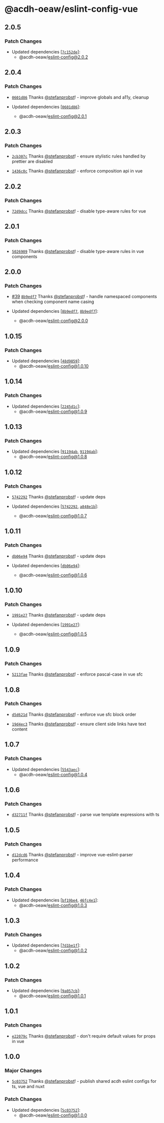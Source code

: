 # @acdh-oeaw/eslint-config-vue

## 2.0.5

### Patch Changes

- Updated dependencies
  [[`7c152de`](https://github.com/acdh-oeaw/eslint-config/commit/7c152dea7b126866be8262f5e68d0ff7acc1af4f)]:
  - @acdh-oeaw/eslint-config@2.0.2

## 2.0.4

### Patch Changes

- [`0601d86`](https://github.com/acdh-oeaw/eslint-config/commit/0601d86d84cdb79322494f8a75c6627ab0cff01d)
  Thanks [@stefanprobst](https://github.com/stefanprobst)! - improve globals and a11y, cleanup

- Updated dependencies
  [[`0601d86`](https://github.com/acdh-oeaw/eslint-config/commit/0601d86d84cdb79322494f8a75c6627ab0cff01d)]:
  - @acdh-oeaw/eslint-config@2.0.1

## 2.0.3

### Patch Changes

- [`2cb307c`](https://github.com/acdh-oeaw/eslint-config/commit/2cb307c4dc618b0c7f929fcf236b71f0558726a8)
  Thanks [@stefanprobst](https://github.com/stefanprobst)! - ensure stylistic rules handled by
  prettier are disabled

- [`1436c0c`](https://github.com/acdh-oeaw/eslint-config/commit/1436c0c6990a44c5f932a6f5aac0ff1c567d9fca)
  Thanks [@stefanprobst](https://github.com/stefanprobst)! - enforce composition api in vue

## 2.0.2

### Patch Changes

- [`72d9dcc`](https://github.com/acdh-oeaw/eslint-config/commit/72d9dcc5967feb3da14ef24c2eb8c140aa7c910f)
  Thanks [@stefanprobst](https://github.com/stefanprobst)! - disable type-aware rules for vue

## 2.0.1

### Patch Changes

- [`5026909`](https://github.com/acdh-oeaw/eslint-config/commit/50269097b2aa509607f40ef8da0e333b7c3ad2b1)
  Thanks [@stefanprobst](https://github.com/stefanprobst)! - disable type-aware rules in vue
  components

## 2.0.0

### Patch Changes

- [#39](https://github.com/acdh-oeaw/eslint-config/pull/39)
  [`8b9edf7`](https://github.com/acdh-oeaw/eslint-config/commit/8b9edf7a5e53f104b7693a990984c2925c57c579)
  Thanks [@stefanprobst](https://github.com/stefanprobst)! - handle namespaced components when
  checking component name casing

- Updated dependencies
  [[`8b9edf7`](https://github.com/acdh-oeaw/eslint-config/commit/8b9edf7a5e53f104b7693a990984c2925c57c579),
  [`8b9edf7`](https://github.com/acdh-oeaw/eslint-config/commit/8b9edf7a5e53f104b7693a990984c2925c57c579)]:
  - @acdh-oeaw/eslint-config@2.0.0

## 1.0.15

### Patch Changes

- Updated dependencies
  [[`48d9859`](https://github.com/acdh-oeaw/eslint-config/commit/48d98594365bec4861956a1ef5283c33692de7d2)]:
  - @acdh-oeaw/eslint-config@1.0.10

## 1.0.14

### Patch Changes

- Updated dependencies
  [[`2245d1c`](https://github.com/acdh-oeaw/eslint-config/commit/2245d1c27c24fd071041ef068425b1714d017346)]:
  - @acdh-oeaw/eslint-config@1.0.9

## 1.0.13

### Patch Changes

- Updated dependencies
  [[`91194ab`](https://github.com/acdh-oeaw/eslint-config/commit/91194abcecff47fe416027434b5e26f2f81fda87),
  [`91194ab`](https://github.com/acdh-oeaw/eslint-config/commit/91194abcecff47fe416027434b5e26f2f81fda87)]:
  - @acdh-oeaw/eslint-config@1.0.8

## 1.0.12

### Patch Changes

- [`5742292`](https://github.com/acdh-oeaw/eslint-config/commit/5742292d1ca84dd7210da21c316d2cb03507734f)
  Thanks [@stefanprobst](https://github.com/stefanprobst)! - update deps

- Updated dependencies
  [[`5742292`](https://github.com/acdh-oeaw/eslint-config/commit/5742292d1ca84dd7210da21c316d2cb03507734f),
  [`a848e1b`](https://github.com/acdh-oeaw/eslint-config/commit/a848e1bba11ee84dd41c850d080c05036335a961)]:
  - @acdh-oeaw/eslint-config@1.0.7

## 1.0.11

### Patch Changes

- [`db06e94`](https://github.com/acdh-oeaw/eslint-config/commit/db06e94aa7e6b715151f3c12edd51cec0d2f9a8a)
  Thanks [@stefanprobst](https://github.com/stefanprobst)! - update deps

- Updated dependencies
  [[`db06e94`](https://github.com/acdh-oeaw/eslint-config/commit/db06e94aa7e6b715151f3c12edd51cec0d2f9a8a)]:
  - @acdh-oeaw/eslint-config@1.0.6

## 1.0.10

### Patch Changes

- [`1991e27`](https://github.com/acdh-oeaw/eslint-config/commit/1991e27f0d67a9ffac2bc55605e7dd648fb082e9)
  Thanks [@stefanprobst](https://github.com/stefanprobst)! - update deps

- Updated dependencies
  [[`1991e27`](https://github.com/acdh-oeaw/eslint-config/commit/1991e27f0d67a9ffac2bc55605e7dd648fb082e9)]:
  - @acdh-oeaw/eslint-config@1.0.5

## 1.0.9

### Patch Changes

- [`5213fae`](https://github.com/acdh-oeaw/eslint-config/commit/5213fae2faf848ab65743d10e533b6b010ca7f0a)
  Thanks [@stefanprobst](https://github.com/stefanprobst)! - enforce pascal-case in vue sfc

## 1.0.8

### Patch Changes

- [`d5d621d`](https://github.com/acdh-oeaw/eslint-config/commit/d5d621d36d98902e9fc7b0ad083d7345e281162b)
  Thanks [@stefanprobst](https://github.com/stefanprobst)! - enforce vue sfc block order

- [`19d4ec3`](https://github.com/acdh-oeaw/eslint-config/commit/19d4ec33d1913cd9a70437dfffe44208ae3b9ffa)
  Thanks [@stefanprobst](https://github.com/stefanprobst)! - ensure client side links have text
  content

## 1.0.7

### Patch Changes

- Updated dependencies
  [[`5543aec`](https://github.com/acdh-oeaw/eslint-config/commit/5543aecfdd9f91f5024e8242a0aadacce24ef1a7)]:
  - @acdh-oeaw/eslint-config@1.0.4

## 1.0.6

### Patch Changes

- [`d32711f`](https://github.com/acdh-oeaw/eslint-config/commit/d32711f1ae4d0f563e0ff3e340bd68e154124a4a)
  Thanks [@stefanprobst](https://github.com/stefanprobst)! - parse vue template expressions with ts

## 1.0.5

### Patch Changes

- [`d12dcd6`](https://github.com/acdh-oeaw/eslint-config/commit/d12dcd6ebe10ebd7db3f99106cad10690d5bc740)
  Thanks [@stefanprobst](https://github.com/stefanprobst)! - improve vue-eslint-parser performance

## 1.0.4

### Patch Changes

- Updated dependencies
  [[`bf19be4`](https://github.com/acdh-oeaw/eslint-config/commit/bf19be4cce7fc7d3ca96c91afd8b0bff0fb431b5),
  [`46fc4e1`](https://github.com/acdh-oeaw/eslint-config/commit/46fc4e1c81947d81986390cd0285600665df0c01)]:
  - @acdh-oeaw/eslint-config@1.0.3

## 1.0.3

### Patch Changes

- Updated dependencies
  [[`7d1be1f`](https://github.com/acdh-oeaw/eslint-config/commit/7d1be1f933410921fb64332dd6ccdff915713b32)]:
  - @acdh-oeaw/eslint-config@1.0.2

## 1.0.2

### Patch Changes

- Updated dependencies
  [[`9a057cb`](https://github.com/acdh-oeaw/eslint-config/commit/9a057cb7f6e2ed5a010a56dd7386e474de1ccf5f)]:
  - @acdh-oeaw/eslint-config@1.0.1

## 1.0.1

### Patch Changes

- [`e22079c`](https://github.com/acdh-oeaw/eslint-config/commit/e22079c89df40032cef0bb18fefc209104871ac4)
  Thanks [@stefanprobst](https://github.com/stefanprobst)! - don't require default values for props
  in vue

## 1.0.0

### Major Changes

- [`5c03752`](https://github.com/acdh-oeaw/eslint-config/commit/5c037528e150bae676bfab5ea00403f0f705546d)
  Thanks [@stefanprobst](https://github.com/stefanprobst)! - publish shared acdh eslint configs for
  ts, vue and nuxt

### Patch Changes

- Updated dependencies
  [[`5c03752`](https://github.com/acdh-oeaw/eslint-config/commit/5c037528e150bae676bfab5ea00403f0f705546d)]:
  - @acdh-oeaw/eslint-config@1.0.0
